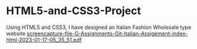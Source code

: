 # HTML5-and-CSS3-Project
 Using HTML5 and CSS3, I have designed an Italian Fashion Wholesale type website
[screencapture-file-G-Assignments-Git-Italian-Assigement-index-html-2023-01-17-05_35_51.pdf](https://github.com/qadirjaved1999/HTML5-and-CSS3-Project/files/10435102/screencapture-file-G-Assignments-Git-Italian-Assigement-index-html-2023-01-17-05_35_51.pdf)
